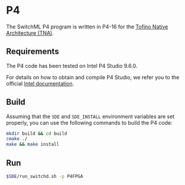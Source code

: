 # P4

The SwitchML P4 program is written in P4-16 for the [Tofino Native Architecture (TNA)](https://github.com/barefootnetworks/Open-Tofino).

## Requirements

The P4 code has been tested on Intel P4 Studio 9.6.0.

For details on how to obtain and compile P4 Studio, we refer you to the official [Intel documentation](https://www.intel.com/content/www/us/en/products/network-io/programmable-ethernet-switch.html).

## Build

Assuming that the `SDE` and `SDE_INSTALL` environment variables are set properly, you can use the following commands to build the P4 code:

``` bash
mkdir build && cd build
cmake ./
make && make install
```

## Run

``` bash
$SDE/run_switchd.sh -p P4FPGA
```
